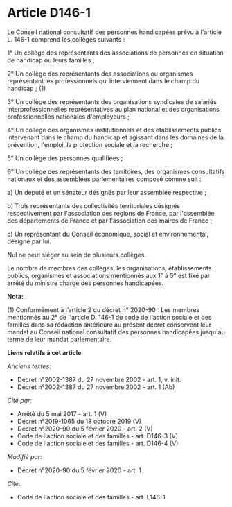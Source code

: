 # Article D146-1

Le Conseil national consultatif des personnes handicapées prévu à l'article L. 146-1 comprend les collèges suivants :

1° Un collège des représentants des associations de personnes en situation de handicap ou leurs familles ;

2° Un collège des représentants des associations ou organismes représentant les professionnels qui interviennent dans le
champ du handicap ; (1)

3° Un collège des représentants des organisations syndicales de salariés interprofessionnelles représentatives au plan
national et des organisations professionnelles nationales d'employeurs ;

4° Un collège des organismes institutionnels et des établissements publics intervenant dans le champ du handicap et agissant
dans les domaines de la prévention, l'emploi, la protection sociale et la recherche ;

5° Un collège des personnes qualifiées ;

6° Un collège des représentants des territoires, des organismes consultatifs nationaux et des assemblées parlementaires
composé comme suit :

a) Un député et un sénateur désignés par leur assemblée respective ;

b) Trois représentants des collectivités territoriales désignés respectivement par l'association des régions de France, par
l'assemblée des départements de France et par l'association des maires de France ;

c) Un représentant du Conseil économique, social et environnemental, désigné par lui.

Nul ne peut siéger au sein de plusieurs collèges.

Le nombre de membres des collèges, les organisations, établissements publics, organismes et associations mentionnés aux 1° à
5° est fixé par arrêté du ministre chargé des personnes handicapées.

**Nota:**

(1) Conformément à l’article 2 du décret n° 2020-90 : Les membres mentionnés au 2° de l'article D. 146-1 du code de l'action
sociale et des familles dans sa rédaction antérieure au présent décret conservent leur mandat au Conseil national consultatif
des personnes handicapées jusqu'au terme de leur mandat parlementaire.

**Liens relatifs à cet article**

_Anciens textes_:

  - Décret n°2002-1387 du 27 novembre 2002 - art. 1, v. init.
  - Décret n°2002-1387 du 27 novembre 2002 - art. 1 (Ab)

_Cité par_:

  - Arrêté du 5 mai 2017 - art. 1 (V)
  - Décret n°2019-1065 du 18 octobre 2019 (V)
  - Décret n°2020-90 du 5 février 2020 - art. 2 (V)
  - Code de l'action sociale et des familles - art. D146-3 (V)
  - Code de l'action sociale et des familles - art. D146-4 (V)

_Modifié par_:

  - Décret n°2020-90 du 5 février 2020 - art. 1

_Cite_:

  - Code de l'action sociale et des familles - art. L146-1
